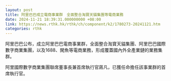 ```yaml
---
layout: post
title: 阿里巴巴成立電商事業群　全面整合淘寶天貓集團等電商業務
date: 2024-11-21 18:39:31.000000000 +08:00
link: https://news.rthk.hk/rthk/ch/component/k2/1780273-20241121.htm
categories: rthk
---
```


阿里巴巴公布，成立阿里巴巴電商事業群，全面整合淘寶天貓集團、阿里巴巴國際數字商業集團，以及1688、閑魚等電商業務，形成覆蓋國內外全產業鏈的業務集群。

阿里國際數字商業集團聯席董事長兼首席執行官蔣凡，已獲任命擔任該事業群的首席執行官。
